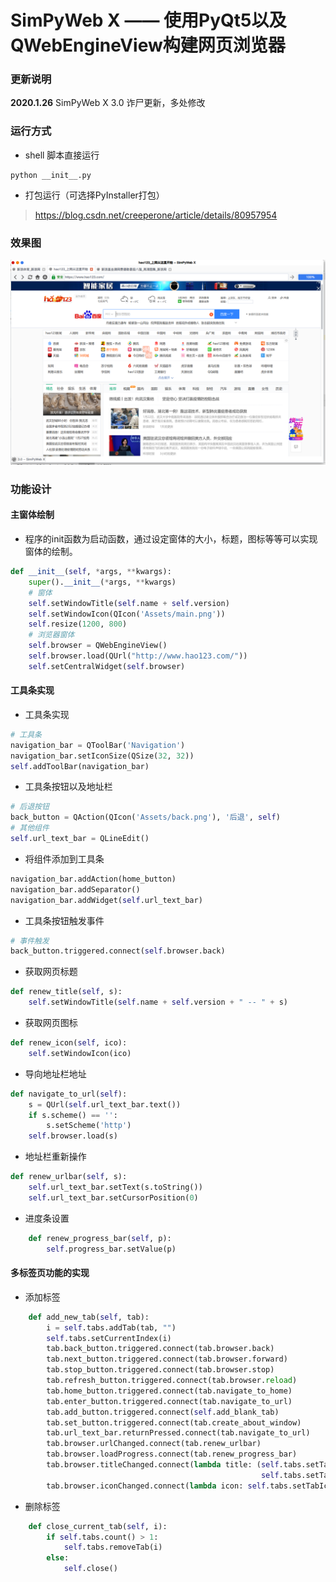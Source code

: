 # SimPyWeb X —— 使用PyQt5以及QWebEngineView构建网页浏览器
### 更新说明
**2020.1.26** SimPyWeb X 3.0 诈尸更新，多处修改

### 运行方式
* shell 脚本直接运行
```shell script
python __init__.py
```

* 打包运行（可选择PyInstaller打包）
> https://blog.csdn.net/creeperone/article/details/80957954

### 效果图
![](demo.png)

### 功能设计
#### 主窗体绘制
* 程序的init函数为启动函数，通过设定窗体的大小，标题，图标等等可以实现窗体的绘制。
```python
def __init__(self, *args, **kwargs):
    super().__init__(*args, **kwargs)
    # 窗体
    self.setWindowTitle(self.name + self.version)
    self.setWindowIcon(QIcon('Assets/main.png'))
    self.resize(1200, 800)
    # 浏览器窗体
    self.browser = QWebEngineView()
    self.browser.load(QUrl("http://www.hao123.com/"))
    self.setCentralWidget(self.browser)
```

#### 工具条实现
* 工具条实现
```python
# 工具条
navigation_bar = QToolBar('Navigation')
navigation_bar.setIconSize(QSize(32, 32))
self.addToolBar(navigation_bar)
```
 
* 工具条按钮以及地址栏
``` python
# 后退按钮
back_button = QAction(QIcon('Assets/back.png'), '后退', self)
# 其他组件
self.url_text_bar = QLineEdit()
```

* 将组件添加到工具条
```python
navigation_bar.addAction(home_button)
navigation_bar.addSeparator()
navigation_bar.addWidget(self.url_text_bar)
```

* 工具条按钮触发事件
```python
# 事件触发
back_button.triggered.connect(self.browser.back)
```

* 获取网页标题
```python
def renew_title(self, s):
    self.setWindowTitle(self.name + self.version + " -- " + s)
```

* 获取网页图标
```python
def renew_icon(self, ico):
    self.setWindowIcon(ico)
```

* 导向地址栏地址
```python
def navigate_to_url(self):
    s = QUrl(self.url_text_bar.text())
    if s.scheme() == '':
        s.setScheme('http')
    self.browser.load(s)
```

* 地址栏重新操作
```python
def renew_urlbar(self, s):
    self.url_text_bar.setText(s.toString())
    self.url_text_bar.setCursorPosition(0)
```

* 进度条设置
```python
    def renew_progress_bar(self, p):
        self.progress_bar.setValue(p)
```

#### 多标签页功能的实现
* 添加标签
```python
    def add_new_tab(self, tab):
        i = self.tabs.addTab(tab, "")
        self.tabs.setCurrentIndex(i)
        tab.back_button.triggered.connect(tab.browser.back)
        tab.next_button.triggered.connect(tab.browser.forward)
        tab.stop_button.triggered.connect(tab.browser.stop)
        tab.refresh_button.triggered.connect(tab.browser.reload)
        tab.home_button.triggered.connect(tab.navigate_to_home)
        tab.enter_button.triggered.connect(tab.navigate_to_url)
        tab.add_button.triggered.connect(self.add_blank_tab)
        tab.set_button.triggered.connect(tab.create_about_window)
        tab.url_text_bar.returnPressed.connect(tab.navigate_to_url)
        tab.browser.urlChanged.connect(tab.renew_urlbar)
        tab.browser.loadProgress.connect(tab.renew_progress_bar)
        tab.browser.titleChanged.connect(lambda title: (self.tabs.setTabText(i, title),
                                                        self.tabs.setTabToolTip(i, title)))
        tab.browser.iconChanged.connect(lambda icon: self.tabs.setTabIcon(i, icon))
```

* 删除标签
```python
    def close_current_tab(self, i):
        if self.tabs.count() > 1:
            self.tabs.removeTab(i)
        else:
            self.close()
```